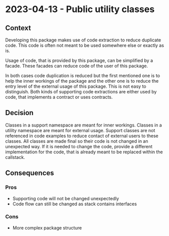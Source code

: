 # 2023-04-13 - Public utility classes

## Context

Developing this package makes use of code extraction to reduce duplicate code.
This code is often not meant to be used somewhere else or exactly as is.

Usage of code, that is provided by this package, can be simplified by a facade.
These facades can reduce code of the user of this package.

In both cases code duplication is reduced but the first mentioned one is to help the inner workings of the package and the other one is to reduce the entry level of the external usage of this package.
This is not easy to distinguish.
Both kinds of supporting code extractions are either used by code, that implements a contract or uses contracts.


## Decision

Classes in a support namespace are meant for inner workings.
Classes in a utility namespace are meant for external usage.
Support classes are not referenced in code examples to reduce contact of external users to these classes.
All classes are made final so their code is not changed in an unexpected way.
If it is needed to change the code, provide a different implementation for the code, that is already meant to be replaced within the callstack.


## Consequences

### Pros

- Supporting code will not be changed unexpectedly
- Code flow can still be changed as stack contains interfaces


### Cons

- More complex package structure
